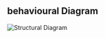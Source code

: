 
## behavioural Diagram



![Structural Diagram](https://user-images.githubusercontent.com/82743874/142980247-85675c44-f339-40d9-bba6-f746ae136bab.JPG)

